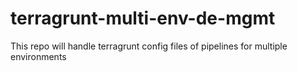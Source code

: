 # terragrunt-multi-env-de-mgmt
This repo will handle terragrunt config files of pipelines for multiple environments
